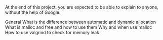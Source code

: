 At the end of this project, you are expected to be able to explain to anyone, without the help of Google:

General What is the difference between automatic and dynamic allocation What is malloc and free and how to use them Why and when use malloc How to use valgrind to check for memory leak
